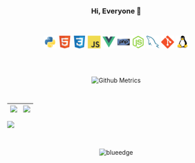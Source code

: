 <h3 align="center">Hi, Everyone 👋</h3>
<br>

<p align="center">
  <img src=https://raw.githubusercontent.com/devicons/devicon/master/icons/python/python-original.svg alt=python width="30" height="30"/>
  <img src=https://raw.githubusercontent.com/devicons/devicon/master/icons/html5/html5-original.svg alt=html5 width="30" height="30"/>
  <img src=https://raw.githubusercontent.com/devicons/devicon/master/icons/css3/css3-original.svg alt=css3 width="30" height="30"/>
  <img src=https://raw.githubusercontent.com/devicons/devicon/master/icons/javascript/javascript-original.svg alt=javascript width="30" height="30"/>
  <img src=https://raw.githubusercontent.com/devicons/devicon/master/icons/vuejs/vuejs-original.svg alt=vuejs width="30" height="30"/>
  <img src=https://raw.githubusercontent.com/devicons/devicon/master/icons/php/php-original.svg alt=php width="30" height="30"/>
  <img src=https://raw.githubusercontent.com/devicons/devicon/master/icons/nodejs/nodejs-original.svg alt=nodejs width="30" height="30"/>
  <img src=https://raw.githubusercontent.com/devicons/devicon/master/icons/mysql/mysql-original.svg alt=express width="30" height="30"/>
  <img src=https://raw.githubusercontent.com/devicons/devicon/master/icons/git/git-original.svg alt=git width="30" height="30"/>
  <img src=https://raw.githubusercontent.com/devicons/devicon/master/icons/linux/linux-original.svg alt=linux width="30" height="30"/>
</p>

<br><br>

<p align="center">

<img width="500" src="https://metrics.lecoq.io/fahriztx?template=classic&config.timezone=Asia%2FJakarta" alt="Github Metrics">
  
<br>

</p>

<br>

|![](https://github-readme-stats.vercel.app/api?username=fahriztx&&show_icons=true&title_color=ffffff&icon_color=bb2acf&text_color=daf7dc&bg_color=151515)|![](https://github-readme-stats.vercel.app/api/top-langs/?username=fahriztx&layout=compact&theme=tokyonight&langs_count=10)|
|-|-|

![](https://activity-graph.herokuapp.com/graph?username=fahriztx&theme=redical)

<br>
<p align="center"><p align="center"> <img src="https://komarev.com/ghpvc/?username=fahriztx" alt="blueedge"/> </p>  </p>
<br>
